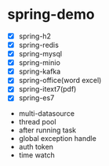 # spring-demo

- [x] spring-h2
- [x] spring-redis
- [x] spring-mysql
- [x] spring-minio
- [x] spring-kafka
- [x] spring-office(word excel)
- [x] spring-itext7(pdf)
- [x] spring-es7

- multi-datasource
- thread pool
- after running task
- global exception handle
- auth token
- time watch